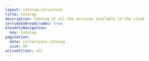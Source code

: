 ```yaml
---
layout: catalog-collection
title: Catalog
description: Catalog of all the services available in the cloud
includeInBreadcrumbs: true
eleventyNavigation:
  key: Catalog
pagination:
  data: collections.catalog
  size: 50
activeFilter: all
---
```


